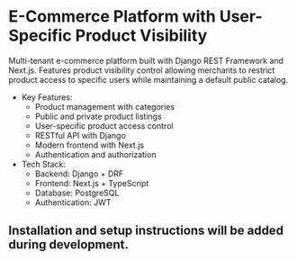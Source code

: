 # E-Commerce Platform with User-Specific Product Visibility
Multi-tenant e-commerce platform built with Django REST Framework and Next.js. Features product visibility control allowing merchants to restrict product access to specific users while maintaining a default public catalog.

- Key Features:
  - Product management with categories
  - Public and private product listings
  - User-specific product access control
  - RESTful API with Django
  - Modern frontend with Next.js
  - Authentication and authorization
- Tech Stack:
  - Backend: Django + DRF
  - Frontend: Next.js + TypeScript
  - Database: PostgreSQL
  - Authentication: JWT 

## Installation and setup instructions will be added during development.
